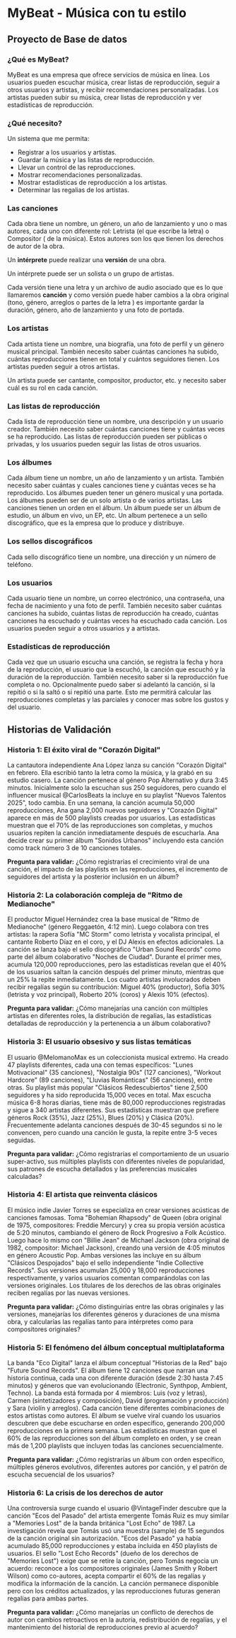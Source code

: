 # MyBeat - Música con tu estilo
## Proyecto de Base de datos

### ¿Qué es MyBeat?
MyBeat es una empresa que ofrece servicios de música en línea. Los usuarios pueden escuchar música, crear listas de reproducción, seguir a otros usuarios y artistas, y recibir recomendaciones personalizadas. Los artistas pueden subir su música, crear listas de reproducción y ver estadísticas de reproducción.

### ¿Qué necesito?
Un sistema que me permita:
- Registrar a los usuarios y artistas.
- Guardar la música y las listas de reproducción.
- Llevar un control de las reproducciones.
- Mostrar recomendaciones personalizadas.
- Mostrar estadísticas de reproducción a los artistas.
- Determinar las regalias de los artistas.

### Las canciones
Cada obra tiene un nombre, un género, un año de lanzamiento y uno o mas autores, cada uno con diferente rol: Letrista (el que escribe la letra) o Compositor ( de la música). Estos autores son los que tienen los derechos de autor de la obra.

Un **intérprete** puede realizar una **versión** de una obra.

Un intérprete puede ser un solista o un grupo de artistas. 

Cada versión tiene una letra y un archivo de audio asociado que es lo que llamaremos **canción** y como versión puede haber cambios a la obra original (tono, género, arreglos o partes de la letra ) es importante gardar la duración, género, año de lanzamiento y una foto de portada.



### Los artistas
Cada artista tiene un nombre, una biografía, una foto de perfil y un género musical principal. También necesito saber cuántas canciones ha subido, cuántas reproducciones tienen en total y cuántos seguidores tienen. Los artistas pueden seguir a otros artistas.

Un artista puede ser cantante, compositor, productor, etc. y necesito saber cuál es su rol en cada canción. 

### Las listas de reproducción
Cada lista de reproducción tiene un nombre, una descripción y un usuario creador. También necesito saber cuántas canciones tiene y cuántas veces se ha reproducido. Las listas de reproducción pueden ser públicas o privadas, y los usuarios pueden seguir las listas de otros usuarios.

### Los álbumes
Cada álbum tiene un nombre, un año de lanzamiento y un artista. También necesito saber cuántas y cuales canciones tiene y cuántas veces se ha reproducido. Los álbumes pueden tener un género musical y una portada. Los álbumes pueden ser de un solo artista o de varios artistas.
Las canciones tienen un orden en el álbum.
Un álbum puede ser un álbum de estudio, un álbum en vivo, un EP, etc.
Un album pertenece a un sello discográfico, que es la empresa que lo produce y distribuye.

### Los sellos discográficos   
Cada sello discográfico tiene un nombre, una dirección y un número de teléfono.


### Los usuarios 
Cada usuario tiene un nombre, un correo electrónico, una contraseña, una fecha de nacimiento y una foto de perfil. También necesito saber cuántas canciones ha subido, cuántas listas de reproducción ha creado, cuántas canciones ha escuchado y cuántas veces ha escuchado cada canción. Los usuarios pueden seguir a otros usuarios y a artistas.

### Estadísticas de reproducción
Cada vez que un usuario escucha una canción, se registra la fecha y hora de la reproducción, el usuario que la escuchó, la canción que escuchó y la duración de la reproducción. También necesito saber si la reproducción fue completa o no. Opcionalmente puedo saber si adelantó la canción, si la repitió o si la saltó o si repitió una parte. Esto me permitirá calcular las reproducciones completas y las parciales y conocer mas sobre los gustos y del usuario.

## Historias de Validación

### Historia 1: El éxito viral de "Corazón Digital"
La cantautora independiente Ana López lanza su canción "Corazón Digital" en febrero. Ella escribió tanto la letra como la música, y la grabó en su estudio casero. La canción pertenece al género Pop Alternativo y dura 3:45 minutos. Inicialmente solo la escuchan sus 250 seguidores, pero cuando el influencer musical @CarlosBeats la incluye en su playlist "Nuevos Talentos 2025", todo cambia. En una semana, la canción acumula 50,000 reproducciones, Ana gana 2,000 nuevos seguidores y "Corazón Digital" aparece en más de 500 playlists creadas por usuarios. Las estadísticas muestran que el 70% de las reproducciones son completas, y muchos usuarios repiten la canción inmediatamente después de escucharla. Ana decide crear su primer álbum "Sonidos Urbanos" incluyendo esta canción como track número 3 de 10 canciones totales.

**Pregunta para validar:** ¿Cómo registrarías el crecimiento viral de una canción, el impacto de las playlists en las reproducciones, el incremento de seguidores del artista y la posterior inclusión en un álbum?

### Historia 2: La colaboración compleja de "Ritmo de Medianoche"
El productor Miguel Hernández crea la base musical de "Ritmo de Medianoche" (género Reggaetón, 4:12 min). Luego colabora con tres artistas: la rapera Sofía "MC Storm" como letrista y vocalista principal, el cantante Roberto Díaz en el coro, y el DJ Alexis en efectos adicionales. La canción se lanza bajo el sello discográfico "Urban Sound Records" como parte del álbum colaborativo "Noches de Ciudad". Durante el primer mes, acumula 120,000 reproducciones, pero las estadísticas revelan que el 40% de los usuarios saltan la canción después del primer minuto, mientras que un 25% la repite inmediatamente. Los cuatro artistas involucrados deben recibir regalías según su contribución: Miguel 40% (productor), Sofía 30% (letrista y voz principal), Roberto 20% (coros) y Alexis 10% (efectos).

**Pregunta para validar:** ¿Cómo manejarías una canción con múltiples artistas en diferentes roles, la distribución de regalías, las estadísticas detalladas de reproducción y la pertenencia a un álbum colaborativo?

### Historia 3: El usuario obsesivo y sus listas temáticas
El usuario @MelomanoMax es un coleccionista musical extremo. Ha creado 47 playlists diferentes, cada una con temas específicos: "Lunes Motivacional" (35 canciones), "Nostalgia 90s" (127 canciones), "Workout Hardcore" (89 canciones), "Lluvias Románticas" (56 canciones), entre otras. Su playlist más popular "Clásicos Redescubiertos" tiene 2,500 seguidores y ha sido reproducida 15,000 veces en total. Max escucha música 6-8 horas diarias, tiene más de 80,000 reproducciones registradas y sigue a 340 artistas diferentes. Sus estadísticas muestran que prefiere géneros Rock (35%), Jazz (25%), Blues (20%) y Clásica (20%). Frecuentemente adelanta canciones después de 30-45 segundos si no le convencen, pero cuando una canción le gusta, la repite entre 3-5 veces seguidas.

**Pregunta para validar:** ¿Cómo registrarías el comportamiento de un usuario super-activo, sus múltiples playlists con diferentes niveles de popularidad, sus patrones de escucha detallados y las preferencias musicales calculadas?

### Historia 4: El artista que reinventa clásicos
El músico indie Javier Torres se especializa en crear versiones acústicas de canciones famosas. Toma "Bohemian Rhapsody" de Queen (obra original de 1975, compositores: Freddie Mercury) y crea su propia versión acústica de 5:20 minutos, cambiando el género de Rock Progresivo a Folk Acústico. Luego hace lo mismo con "Billie Jean" de Michael Jackson (obra original de 1982, compositor: Michael Jackson), creando una versión de 4:05 minutos en género Acoustic Pop. Ambas versiones las incluye en su álbum "Clásicos Despojados" bajo el sello independiente "Indie Collective Records". Sus versiones acumulan 25,000 y 18,000 reproducciones respectivamente, y varios usuarios comentan comparándolas con las versiones originales. Los titulares de los derechos de las obras originales reciben regalías por las nuevas versiones.

**Pregunta para validar:** ¿Cómo distinguirías entre las obras originales y las versiones, manejarías los diferentes géneros y duraciones de una misma obra, y calcularías las regalías tanto para intérpretes como para compositores originales?

### Historia 5: El fenómeno del álbum conceptual multiplataforma
La banda "Eco Digital" lanza el álbum conceptual "Historias de la Red" bajo "Future Sound Records". El álbum tiene 12 canciones que narran una historia continua, cada una con diferente duración (desde 2:30 hasta 7:45 minutos) y géneros que van evolucionando (Electronic, Synthpop, Ambient, Techno). La banda está formada por 4 miembros: Luis (voz y letras), Carmen (sintetizadores y composición), David (programación y producción) y Sara (violín y arreglos). Cada canción tiene diferentes combinaciones de estos artistas como autores. El álbum se vuelve viral cuando los usuarios descubren que debe escucharse en orden específico, generando 200,000 reproducciones en la primera semana. Las estadísticas muestran que el 60% de las reproducciones son del álbum completo en orden, y se crean más de 1,200 playlists que incluyen todas las canciones secuencialmente.

**Pregunta para validar:** ¿Cómo registrarías un álbum con orden específico, múltiples géneros evolutivos, diferentes autores por canción, y el patrón de escucha secuencial de los usuarios?

### Historia 6: La crisis de los derechos de autor
Una controversia surge cuando el usuario @VintageFinder descubre que la canción "Ecos del Pasado" del artista emergente Tomás Ruiz es muy similar a "Memories Lost" de la banda británica "Lost Echo" de 1987. La investigación revela que Tomás usó una muestra (sample) de 15 segundos de la canción original sin autorización. "Ecos del Pasado" ya había acumulado 85,000 reproducciones y estaba incluida en 450 playlists de usuarios. El sello "Lost Echo Records" (dueño de los derechos de "Memories Lost") exige que se retire la canción, pero Tomás negocia un acuerdo: reconoce a los compositores originales (James Smith y Robert Wilson) como co-autores, acepta compartir el 60% de las regalías y modifica la información de la canción. La canción permanece disponible pero con los créditos actualizados, y las reproducciones futuras generan regalías para ambas partes.

**Pregunta para validar:** ¿Cómo manejarías un conflicto de derechos de autor con cambios retroactivos en la autoría, redistribución de regalías, y el mantenimiento del historial de reproducciones previo al acuerdo?



